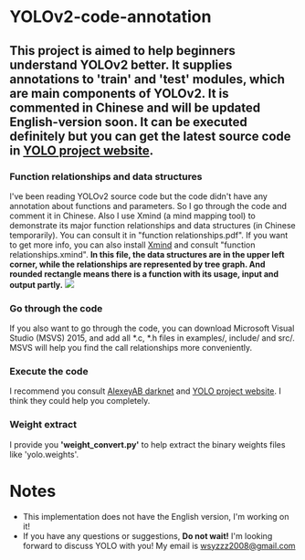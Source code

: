 # YOLOv2-code-annotation #
## This project is aimed to help beginners understand YOLOv2 better. It supplies annotations to 'train' and 'test' modules, which are main components of YOLOv2. It is commented in Chinese and will be updated English-version soon. It can be executed definitely but you can get the latest source code in [YOLO project website](http://pjreddie.com/darknet/yolo/). ##

### Function relationships and data structures ###
I've been reading YOLOv2 source code but the code didn't have any annotation about functions and parameters. So I go through the code and comment it in Chinese. Also I use Xmind (a mind mapping tool) to demonstrate its major function relationships and data structures (in Chinese temporarily). You can consult it in "function relationships.pdf". If you want to get more info, you can also install [Xmind](http://www.xmind.net) and consult "function relationships.xmind". **In this file, the data structures are in the upper left corner, while the relationships are represented by tree graph. And rounded rectangle means there is a function with its usage, input and output partly.**
![](https://github.com/wsyzzz/YOLOv2-code-annotation/blob/master/function%20relationships.jpg)

### Go through the code ###
If you also want to go through the code, you can download Microsoft Visual Studio (MSVS) 2015, and add all \*.c, \*.h files in examples/, include/ and src/. MSVS will help you find the call relationships more conveniently.

### Execute the code ###
I recommend you consult [AlexeyAB darknet](https://github.com/AlexeyAB/darknet) and [YOLO project website](http://pjreddie.com/darknet/yolo/). I think they could help you completely.

### Weight extract ###
I provide you **'weight_convert.py'** to help extract the binary weights files like 'yolo.weights'.

# Notes #
- This implementation does not have the English version, I'm working on it!
- If you have any questions or suggestions, **Do not wait!** I'm looking forward to discuss YOLO with you! My email is wsyzzz2008@gmail.com


